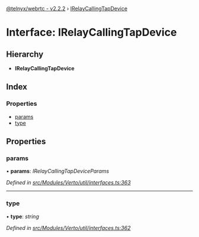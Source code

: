 [@telnyx/webrtc - v2.2.2](../README.md) › [IRelayCallingTapDevice](irelaycallingtapdevice.md)

# Interface: IRelayCallingTapDevice

## Hierarchy

* **IRelayCallingTapDevice**

## Index

### Properties

* [params](irelaycallingtapdevice.md#params)
* [type](irelaycallingtapdevice.md#type)

## Properties

###  params

• **params**: *IRelayCallingTapDeviceParams*

*Defined in [src/Modules/Verto/util/interfaces.ts:363](https://github.com/team-telnyx/webrtc/blob/main/packages/js/src/Modules/Verto/util/interfaces.ts#L363)*

___

###  type

• **type**: *string*

*Defined in [src/Modules/Verto/util/interfaces.ts:362](https://github.com/team-telnyx/webrtc/blob/main/packages/js/src/Modules/Verto/util/interfaces.ts#L362)*
